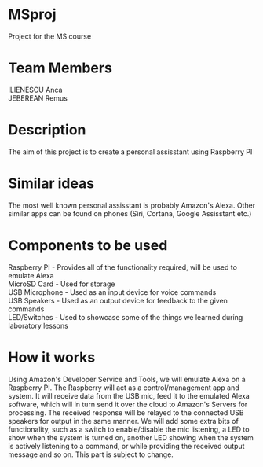 # MSproj
Project for the MS course

# Team Members
ILIENESCU Anca <br />
JEBEREAN Remus

# Description
The aim of this project is to create a personal assisstant using Raspberry PI

# Similar ideas
The most well known personal assisstant is probably Amazon's Alexa. Other similar apps can be found on phones (Siri, Cortana, Google Assisstant etc.)

# Components to be used
Raspberry PI   - Provides all of the functionality required, will be used to emulate Alexa <br />
MicroSD Card   - Used for storage <br />
USB Microphone - Used as an input device for voice commands <br />
USB Speakers   - Used as an output device for feedback to the given commands <br />
LED/Switches   - Used to showcase some of the things we learned during laboratory lessons

# How it works
Using Amazon's Developer Service and Tools, we will emulate Alexa on a Raspberry PI. The Raspberry will act as a control/management app and system. It will receive data from the USB mic, feed it to the emulated Alexa software, which will in turn send it over the cloud to Amazon's Servers for processing. The received response will be relayed to the connected USB speakers for output in the same manner. We will add some extra bits of functionality, such as a switch to enable/disable the mic listening, a LED to show when the system is turned on, another LED showing when the system is actively listening to a command, or while providing the received output message and so on. This part is subject to change.
